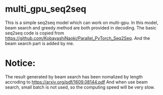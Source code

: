 # multi_gpu_seq2seq

This is a simple seq2seq model which can work on multi-gpu. In this model, beam search and greedy method are both provided in decoding. The basic seq2seq code is copied from https://github.com/KobayashiNaoki/Parallel_PyTorch_Seq2Seq. And the beam search part is added by me.


# Notice:
The result generated by beam search has been nomalized by length accroding to https://arxiv.org/pdf/1609.08144.pdf
And when use beam search, small batch is not used, so the computing speed will be very slow.

